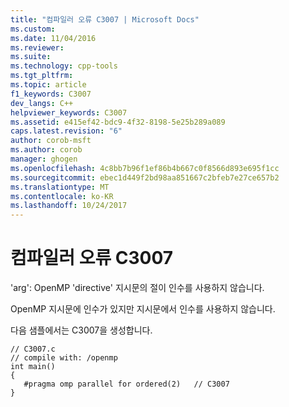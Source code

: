 ```yaml
---
title: "컴파일러 오류 C3007 | Microsoft Docs"
ms.custom: 
ms.date: 11/04/2016
ms.reviewer: 
ms.suite: 
ms.technology: cpp-tools
ms.tgt_pltfrm: 
ms.topic: article
f1_keywords: C3007
dev_langs: C++
helpviewer_keywords: C3007
ms.assetid: e415ef42-bdc9-4f32-8198-5e25b289a089
caps.latest.revision: "6"
author: corob-msft
ms.author: corob
manager: ghogen
ms.openlocfilehash: 4c8bb7b96f1ef86b4b667c0f8566d893e695f1cc
ms.sourcegitcommit: ebec1d449f2bd98aa851667c2bfeb7e27ce657b2
ms.translationtype: MT
ms.contentlocale: ko-KR
ms.lasthandoff: 10/24/2017
---
```

# <a name="compiler-error-c3007"></a>컴파일러 오류 C3007
'arg': OpenMP 'directive' 지시문의 절이 인수를 사용하지 않습니다.  
  
 OpenMP 지시문에 인수가 있지만 지시문에서 인수를 사용하지 않습니다.  
  
 다음 샘플에서는 C3007을 생성합니다.  
  
```  
// C3007.c  
// compile with: /openmp  
int main()  
{  
   #pragma omp parallel for ordered(2)   // C3007  
}  
```